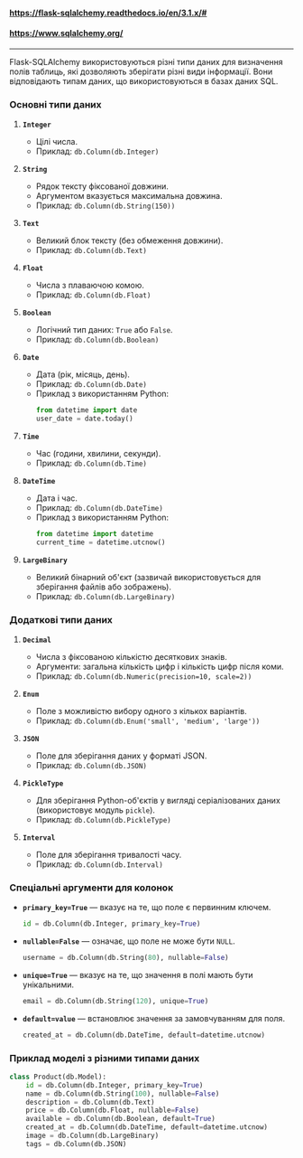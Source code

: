 #### https://flask-sqlalchemy.readthedocs.io/en/3.1.x/# 

#### https://www.sqlalchemy.org/

--- 

Flask-SQLAlchemy використовуються різні типи даних для визначення полів таблиць, 
 які дозволяють зберігати різні види інформації. Вони відповідають типам даних, 
 що використовуються в базах даних SQL.


### Основні типи даних

1. **`Integer`**
   - Цілі числа.
   - Приклад: `db.Column(db.Integer)`

2. **`String`**
   - Рядок тексту фіксованої довжини.
   - Аргументом вказується максимальна довжина.
   - Приклад: `db.Column(db.String(150))`

3. **`Text`**
   - Великий блок тексту (без обмеження довжини).
   - Приклад: `db.Column(db.Text)`

4. **`Float`**
   - Числа з плаваючою комою.
   - Приклад: `db.Column(db.Float)`

5. **`Boolean`**
   - Логічний тип даних: `True` або `False`.
   - Приклад: `db.Column(db.Boolean)`

6. **`Date`**
   - Дата (рік, місяць, день).
   - Приклад: `db.Column(db.Date)`
   - Приклад з використанням Python:
     ```python
     from datetime import date
     user_date = date.today()
     ```

7. **`Time`**
   - Час (години, хвилини, секунди).
   - Приклад: `db.Column(db.Time)`

8. **`DateTime`**
   - Дата і час.
   - Приклад: `db.Column(db.DateTime)`
   - Приклад з використанням Python:
     ```python
     from datetime import datetime
     current_time = datetime.utcnow()
     ```

9. **`LargeBinary`**
   - Великий бінарний об'єкт (зазвичай використовується для зберігання файлів або зображень).
   - Приклад: `db.Column(db.LargeBinary)`

### Додаткові типи даних

1. **`Decimal`**
   - Числа з фіксованою кількістю десяткових знаків.
   - Аргументи: загальна кількість цифр і кількість цифр після коми.
   - Приклад: `db.Column(db.Numeric(precision=10, scale=2))`

2. **`Enum`**
   - Поле з можливістю вибору одного з кількох варіантів.
   - Приклад: `db.Column(db.Enum('small', 'medium', 'large'))`

3. **`JSON`**
   - Поле для зберігання даних у форматі JSON.
   - Приклад: `db.Column(db.JSON)`

4. **`PickleType`**
   - Для зберігання Python-об'єктів у вигляді серіалізованих даних (використовує модуль `pickle`).
   - Приклад: `db.Column(db.PickleType)`

5. **`Interval`**
   - Поле для зберігання тривалості часу.
   - Приклад: `db.Column(db.Interval)`

### Спеціальні аргументи для колонок

- **`primary_key=True`** — вказує на те, що поле є первинним ключем.
  ```python
  id = db.Column(db.Integer, primary_key=True)
  ```

- **`nullable=False`** — означає, що поле не може бути `NULL`.
  ```python
  username = db.Column(db.String(80), nullable=False)
  ```

- **`unique=True`** — вказує на те, що значення в полі мають бути унікальними.
  ```python
  email = db.Column(db.String(120), unique=True)
  ```

- **`default=value`** — встановлює значення за замовчуванням для поля.
  ```python
  created_at = db.Column(db.DateTime, default=datetime.utcnow)
  ```

### Приклад моделі з різними типами даних
```python
class Product(db.Model):
    id = db.Column(db.Integer, primary_key=True)
    name = db.Column(db.String(100), nullable=False)
    description = db.Column(db.Text)
    price = db.Column(db.Float, nullable=False)
    available = db.Column(db.Boolean, default=True)
    created_at = db.Column(db.DateTime, default=datetime.utcnow)
    image = db.Column(db.LargeBinary)
    tags = db.Column(db.JSON)
```
